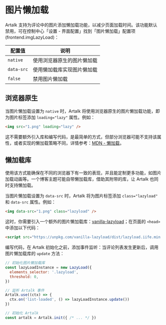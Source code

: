 # 图片懒加载

Artalk 支持为评论中的图片添加懒加载功能，以减少页面加载时间。该功能默认禁用，可在控制中心「设置 - 界面配置」找到「图片懒加载」配置项 (frontend.imgLazyLoad)：

| 配置值 | 说明 |
| --- | --- |
| `native` | 使用浏览器原生的图片懒加载 |
| `data-src` | 使用懒加载库实现图片懒加载 |
| `false` | 禁用图片懒加载 |

## 浏览器原生

当图片懒加载设置为 `native` 时，Artalk 将使用浏览器原生的图片懒加载功能，即为图片标签添加 `loading="lazy"` 属性。例如：

```html
<img src="1.png" loading="lazy" />
```

这不需要额外引入库和编写代码，是最简单的方式，但部分浏览器可能不支持该属性，或者实现的懒加载策略不同，详情参考：[MDN - 懒加载](https://developer.mozilla.org/zh-CN/docs/Web/Performance/Lazy_loading)。

## 懒加载库

使用该方式能确保在不同的浏览器下有一致的表现，并且能定制更多功能，如图片加载动画等。一个博客主题可能自带懒加载库，借助其附带的库，让 Artalk 也同时支持懒加载。

当图片懒加载设置为 `data-src` 时，Artalk 将为图片标签添加 `class="lazyload"` 和 `data-src` 属性。例如：

```html
<img data-src="1.png" class="lazyload" />
```

这时，你需要引入一个额外的图片懒加载库：[vanilla-lazyload](https://github.com/verlok/vanilla-lazyload)；在页面的 `<head>` 中添加以下代码：

```html
<script src="https://unpkg.com/vanilla-lazyload/dist/lazyload.iife.min.js"></script>
```

编写代码，在 Artalk 初始化之前，添加事件监听：当评论列表发生更新后，调用图片懒加载库的 `update` 方法：

```js
// 初始化图片懒加载库
const lazyLoadInstance = new LazyLoad({
  elements_selector: '.lazyload',
  threshold: 0,
})

// 监听 Artalk 事件
Artalk.use((ctx) => {
  ctx.on('list-loaded', () => lazyLoadInstance.update())
})

// 初始化 Artalk
const artalk = Artalk.init({ /* ... */ })
```
